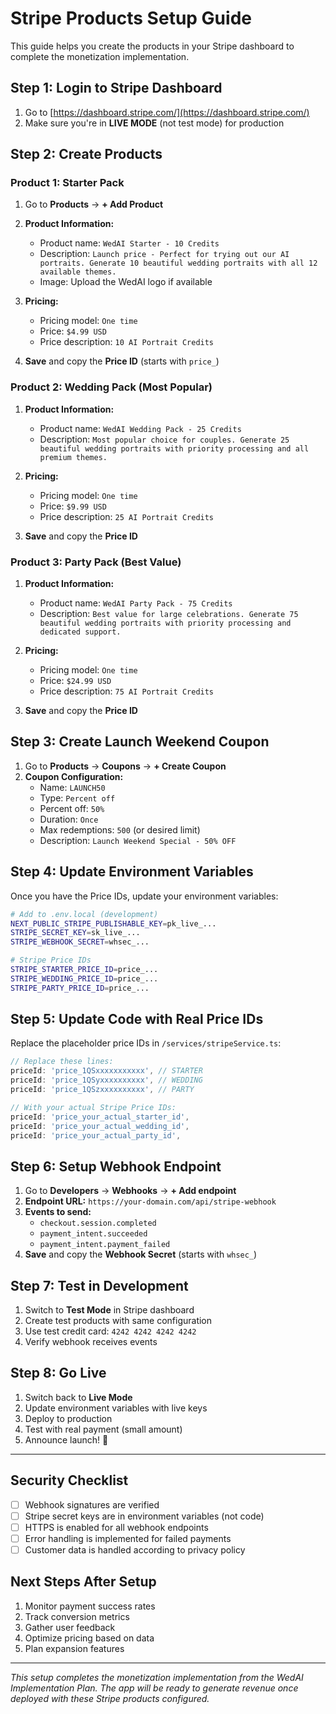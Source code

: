 # Stripe Products Setup Guide

This guide helps you create the products in your Stripe dashboard to complete the monetization implementation.

## Step 1: Login to Stripe Dashboard
1. Go to [https://dashboard.stripe.com/](https://dashboard.stripe.com/)
2. Make sure you're in **LIVE MODE** (not test mode) for production

## Step 2: Create Products

### Product 1: Starter Pack
1. Go to **Products** → **+ Add Product**
2. **Product Information:**
   - Product name: `WedAI Starter - 10 Credits`
   - Description: `Launch price - Perfect for trying out our AI portraits. Generate 10 beautiful wedding portraits with all 12 available themes.`
   - Image: Upload the WedAI logo if available

3. **Pricing:**
   - Pricing model: `One time`
   - Price: `$4.99 USD`
   - Price description: `10 AI Portrait Credits`

4. **Save** and copy the **Price ID** (starts with `price_`)

### Product 2: Wedding Pack (Most Popular)
1. **Product Information:**
   - Product name: `WedAI Wedding Pack - 25 Credits`
   - Description: `Most popular choice for couples. Generate 25 beautiful wedding portraits with priority processing and all premium themes.`

2. **Pricing:**
   - Pricing model: `One time`
   - Price: `$9.99 USD`
   - Price description: `25 AI Portrait Credits`

3. **Save** and copy the **Price ID**

### Product 3: Party Pack (Best Value)
1. **Product Information:**
   - Product name: `WedAI Party Pack - 75 Credits`
   - Description: `Best value for large celebrations. Generate 75 beautiful wedding portraits with priority processing and dedicated support.`

2. **Pricing:**
   - Pricing model: `One time`
   - Price: `$24.99 USD`
   - Price description: `75 AI Portrait Credits`

3. **Save** and copy the **Price ID**

## Step 3: Create Launch Weekend Coupon
1. Go to **Products** → **Coupons** → **+ Create Coupon**
2. **Coupon Configuration:**
   - Name: `LAUNCH50`
   - Type: `Percent off`
   - Percent off: `50%`
   - Duration: `Once`
   - Max redemptions: `500` (or desired limit)
   - Description: `Launch Weekend Special - 50% OFF`

## Step 4: Update Environment Variables
Once you have the Price IDs, update your environment variables:

```bash
# Add to .env.local (development)
NEXT_PUBLIC_STRIPE_PUBLISHABLE_KEY=pk_live_...
STRIPE_SECRET_KEY=sk_live_...
STRIPE_WEBHOOK_SECRET=whsec_...

# Stripe Price IDs
STRIPE_STARTER_PRICE_ID=price_...
STRIPE_WEDDING_PRICE_ID=price_...
STRIPE_PARTY_PRICE_ID=price_...
```

## Step 5: Update Code with Real Price IDs
Replace the placeholder price IDs in `/services/stripeService.ts`:

```typescript
// Replace these lines:
priceId: 'price_1QSxxxxxxxxxxx', // STARTER
priceId: 'price_1QSyxxxxxxxxxx', // WEDDING  
priceId: 'price_1QSzxxxxxxxxxx', // PARTY

// With your actual Stripe Price IDs:
priceId: 'price_your_actual_starter_id',
priceId: 'price_your_actual_wedding_id', 
priceId: 'price_your_actual_party_id',
```

## Step 6: Setup Webhook Endpoint
1. Go to **Developers** → **Webhooks** → **+ Add endpoint**
2. **Endpoint URL:** `https://your-domain.com/api/stripe-webhook`
3. **Events to send:**
   - `checkout.session.completed`
   - `payment_intent.succeeded`
   - `payment_intent.payment_failed`
4. **Save** and copy the **Webhook Secret** (starts with `whsec_`)

## Step 7: Test in Development
1. Switch to **Test Mode** in Stripe dashboard
2. Create test products with same configuration
3. Use test credit card: `4242 4242 4242 4242`
4. Verify webhook receives events

## Step 8: Go Live
1. Switch back to **Live Mode**
2. Update environment variables with live keys
3. Deploy to production
4. Test with real payment (small amount)
5. Announce launch! 🚀

---

## Security Checklist
- [ ] Webhook signatures are verified
- [ ] Stripe secret keys are in environment variables (not code)
- [ ] HTTPS is enabled for all webhook endpoints
- [ ] Error handling is implemented for failed payments
- [ ] Customer data is handled according to privacy policy

## Next Steps After Setup
1. Monitor payment success rates
2. Track conversion metrics
3. Gather user feedback
4. Optimize pricing based on data
5. Plan expansion features

---

*This setup completes the monetization implementation from the WedAI Implementation Plan. The app will be ready to generate revenue once deployed with these Stripe products configured.*